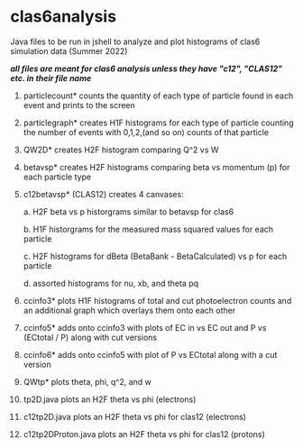 # clas6analysis
Java files to be run in jshell to analyze and plot histograms of clas6 simulation data (Summer 2022)

***all files are meant for clas6 analysis unless they have "c12", "CLAS12" etc. in their file name***

1. particlecount*
counts the quantity of each type of particle found in each event and prints to the screen 

2. particlegraph*
creates H1F histograms for each type of particle counting the number of events with 0,1,2,(and so on) counts of that particle 

3. QW2D* 
creates H2F histogram comparing Q^2 vs W 

4. betavsp*
creates H2F histograms comparing beta vs momentum (p) for each particle type

5. c12betavsp* (CLAS12)
creates 4 canvases:

      a. H2F beta vs p historgrams similar to betavsp for clas6
  
      b. H1F historgrams for the measured mass squared values for each particle
  
      c. H2F histograms for dBeta (BetaBank - BetaCalculated) vs p for each particle
      
      d. assorted histograms for nu, xb, and theta pq

6. ccinfo3*
plots H1F histograms of total and cut photoelectron counts and an additional graph which overlays them onto each other

7. ccinfo5*
adds onto ccinfo3 with plots of EC in vs EC out and P vs (ECtotal / P) along with cut versions

8. ccinfo6*
adds onto ccinfo5 with plot of P vs ECtotal along with a cut version 

9. QWtp*
plots theta, phi, q^2, and w

10. tp2D.java
plots an H2F theta vs phi (electrons)

11. c12tp2D.java
plots an H2F theta vs phi for clas12 (electrons)

12. c12tp2DProton.java
plots an H2F theta vs phi for clas12 (protons)
